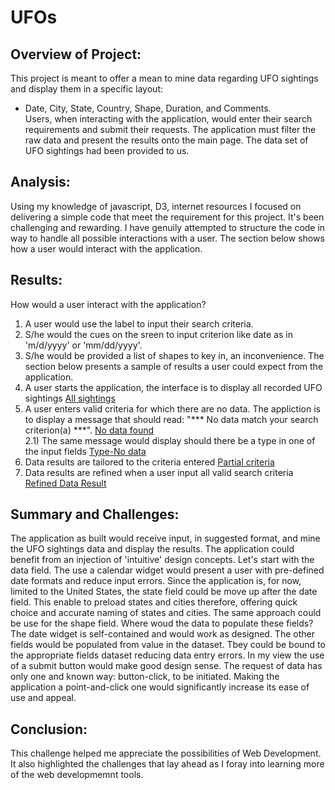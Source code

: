 # UFOs
## Overview of Project:
This project is meant to offer a mean to mine data regarding UFO sightings and display them in a specific layout:
- Date, City, State, Country, Shape, Duration, and Comments.\
Users, when interacting with the application, would enter their search requirements and submit their requests. The application must filter the raw data and present the results onto the main page.
The data set of UFO sightings had been provided to us.

## Analysis:
Using my knowledge of javascript, D3, internet resources I focused on delivering a simple code that meet the requirement for this project. It's been challenging and rewarding.
I have genuily attempted to structure the code in way to handle all possible interactions with a user. The section below shows how a user would interact with the application.

## Results:
How would a user interact with the application?
1) A user would use the label to input their search criteria.
2) S/he would the cues on the sreen to input criterion like date as in 'm/d/yyyy' or 'mm/dd/yyyy'.
3) S/he would be provided a list of shapes to key in, an inconvenience.
The section below presents a sample of results a user could expect from the application.
1) A user starts the application, the interface is to display all recorded UFO sightings [All sightings](https://github.com/RichardYDepestre/UFOs/blob/main/static/images/page-load_default.png) 
2) A user enters valid criteria for which there are no data. The appliction is to display a message that should read: "*** No data match your search criterion(a) ***". [No data found](https://github.com/RichardYDepestre/UFOs/blob/main/static/images/valid-criteria_no-data.png) \
  2.1) The same message would display should there be a type in one of the input fields [Type-No data](https://github.com/RichardYDepestre/UFOs/blob/main/static/images/typo_no-data.png)
3) Data results are tailored to the criteria entered [Partial criteria](https://github.com/RichardYDepestre/UFOs/blob/main/static/images/some-criteria.png)
4) Data results are refined when a user input all valid search criteria [Refined Data Result](https://github.com/RichardYDepestre/UFOs/blob/main/static/images/all-criteria_narrowed-lists.png)

##  Summary and Challenges:
The application as built would receive input, in suggested format, and mine the UFO sightings data and display the results. The application could benefit from an injection of 'intuitive' design concepts. Let's start with the data field. The use a calendar widget would present a user with pre-defined date formats and reduce input errors. Since the application is, for now, limited to the United States, the state field could be move up after the date field. This enable to preload states and cities therefore, offering quick choice and accurate naming of states and cities. The same approach could be use for the shape field.
Where woud the data to populate these fields?
The date widget is self-contained and would work as designed. The other fields would be populated from value in the dataset. Tbey could be bound to the appropriate fields dataset reducing data entry errors.
In my view the use of a submit button would make good design sense. The request of data has only one and known way: button-click, to be initiated.
Making the application a point-and-click one would significantly increase its ease of use and appeal.

## Conclusion:
This challenge helped me appreciate the possibilities of Web Development. It also highlighted the challenges that lay ahead as I foray into learning more of the web developmemnt tools. 
